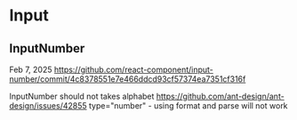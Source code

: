 # Input

## InputNumber

Feb 7, 2025
<https://github.com/react-component/input-number/commit/4c8378551e7e466ddcd93cf57374ea7351cf316f>

InputNumber should not takes alphabet
<https://github.com/ant-design/ant-design/issues/42855>
type="number" - using format and parse will not work
